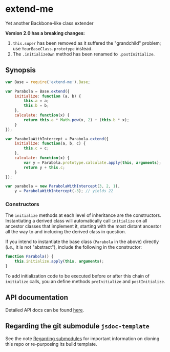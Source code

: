 # extend-me
Yet another Backbone-like class extender

**Version 2.0 has a breaking changes:**
1. `this.super` has been removed as it suffered the "grandchild" problem; use `YourBaseClass.prototype` instead.
2. The `.initializeOwn` method has been renamed to `.postInitialize`.

## Synopsis

```javascript
var Base = require('extend-me').Base;

var Parabola = Base.extend({
    initialize: function (a, b) {
        this.a = a;
        this.b = b;
    },
    calculate: function(x) {
        return this.a * Math.pow(x, 2) + (this.b * x);
    }
});

var ParabolaWithIntercept = Parabola.extend({
    initialize: function(a, b, c) {
        this.c = c;
    },
    calculate: function(x) {
        var y = Parabola.prototype.calculate.apply(this, arguments);
        return y + this.c;
    }
});

var parabola = new ParabolaWithIntercept(3, 2, 1),
    y = ParabolaWithIntercept(-3); // yields 22
```

### Constructors

The `initialize` methods at each level of inheritance are the constructors.
Instantiating a derived class will automatically call `initialize` on all ancestor
classes that implement it, starting with the most distant ancestor all the way to
and inclucing the derived class in question.

If you intend to instantiate the base class (`Parabola` in the above) directly
(_i.e.,_ it is not "abstract"), include the following in the constructor:

```javascript
function Parabola() {
    this.initialize.apply(this, arguments);
}
```

To add initialization code to be executed before or after this chain of `initialize`
calls, you an define methods `preInitialize` and `postInitialize`.

## API documentation

Detailed API docs can be found [here](http://openfin.github.io/extend-me/extend-me.html).

## Regarding the git submodule `jsdoc-template`

See the note [Regarding submodules](https://github.com/openfin/rectangular#regarding-submodules)
for important information on cloning this repo or re-purposing its build template.
